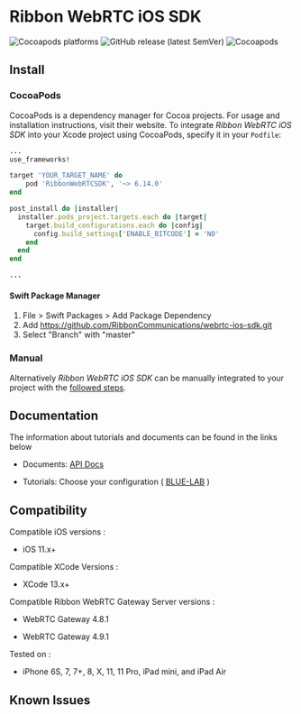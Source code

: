 # Ribbon WebRTC iOS SDK

<p>
    <img alt="Cocoapods platforms" src="https://img.shields.io/cocoapods/p/KandyLinkMobileSDK">
    <img alt="GitHub release (latest SemVer)" src="https://img.shields.io/github/v/release/RibbonCommunications/webrtc-ios-sdk">
    <img alt="Cocoapods" src="https://img.shields.io/cocoapods/v/KandyLinkMobileSDK">
</p>

## Install

### CocoaPods

CocoaPods is a dependency manager for Cocoa projects. For usage and installation instructions, visit their website. To integrate *Ribbon WebRTC iOS SDK* into your Xcode project using CocoaPods, specify it in your `Podfile`:

```ruby
...
use_frameworks!

target 'YOUR_TARGET_NAME' do
    pod 'RibbonWebRTCSDK', '~> 6.14.0'
end

post_install do |installer|
  installer.pods_project.targets.each do |target|
    target.build_configurations.each do |config|
      config.build_settings['ENABLE_BITCODE'] = 'NO'
    end
  end
end

...
```
#### Swift Package Manager
1. File > Swift Packages > Add Package Dependency
2. Add https://github.com/RibbonCommunications/webrtc-ios-sdk.git
3. Select "Branch" with "master"

### Manual

Alternatively *Ribbon WebRTC iOS SDK* can be manually integrated to your project with the [followed steps](https://ribboncommunications.github.io/webrtc-ios-sdk/tutorials/#/?id=manual-installation-after-v5170).  

## Documentation

The information about tutorials and documents can be found in the links below

* Documents: [API Docs](https://ribboncommunications.github.io/webrtc-ios-sdk/docs)

* Tutorials: Choose your configuration ( [BLUE-LAB](https://ribboncommunications.github.io/webrtc-ios-sdk/tutorials/?SUBSCRIPTIONFQDN=blue.rbbn.com&WEBSOCKETFQDN=blue.rbbn.com&ICESERVER1=turn-blue.rbbn.com) )

## Compatibility

Compatible iOS versions :

* iOS 11.x+

Compatible XCode Versions :

* XCode 13.x+

Compatible Ribbon WebRTC Gateway Server versions :

* WebRTC Gateway 4.8.1

* WebRTC Gateway 4.9.1

Tested on :

* iPhone 6S, 7, 7+, 8, X, 11, 11 Pro, iPad mini, and iPad Air

## Known Issues

